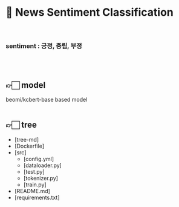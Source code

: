 # 🤖 News Sentiment Classification
<br>

### sentiment : 긍정, 중립, 부정
<br>
<br>

## 👉🏻 model
beomi/kcbert-base based model
<br>
<br>

## 👉🏻 tree
 * [tree-md]
 * [Dockerfile]
 * [src]
   * [config.yml]
   * [dataloader.py]
   * [test.py]
   * [tokenizer.py]
   * [train.py]
 * [README.md]
 * [requirements.txt]